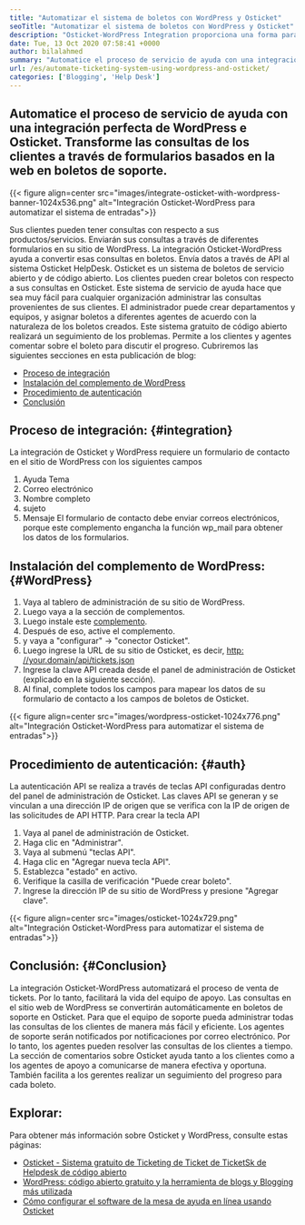 ```yaml
---
title: "Automatizar el sistema de boletos con WordPress y Osticket" 
seoTitle: "Automatizar el sistema de boletos con WordPress y Osticket" 
description: "Osticket-WordPress Integration proporciona una forma para que los clientes generen boletos de soporte desde el sitio de WordPress y los administre desde Osticket Dashboard." 
date: Tue, 13 Oct 2020 07:58:41 +0000
author: bilalahmed
summary: "Automatice el proceso de servicio de ayuda con una integración perfecta de WordPress e Osticket. Transforme las consultas de los clientes a través de formularios basados ​​en la web en boletos de soporte." 
url: /es/automate-ticketing-system-using-wordpress-and-osticket/
categories: ['Blogging', 'Help Desk']
---
```


## Automatice el proceso de servicio de ayuda con una integración perfecta de WordPress e Osticket. Transforme las consultas de los clientes a través de formularios basados ​​en la web en boletos de soporte.

{{< figure align=center src="images/integrate-osticket-with-wordpress-banner-1024x536.png" alt="Integración Osticket-WordPress para automatizar el sistema de entradas">}}

Sus clientes pueden tener consultas con respecto a sus productos/servicios. Enviarán sus consultas a través de diferentes formularios en su sitio de WordPress. La integración Osticket-WordPress ayuda a convertir esas consultas en boletos. Envía datos a través de API al sistema Osticket HelpDesk.
Osticket es un sistema de boletos de servicio abierto y de código abierto. Los clientes pueden crear boletos con respecto a sus consultas en Osticket. Este sistema de servicio de ayuda hace que sea muy fácil para cualquier organización administrar las consultas provenientes de sus clientes. El administrador puede crear departamentos y equipos, y asignar boletos a diferentes agentes de acuerdo con la naturaleza de los boletos creados. Este sistema gratuito de código abierto realizará un seguimiento de los problemas. Permite a los clientes y agentes comentar sobre el boleto para discutir el progreso. Cubriremos las siguientes secciones en esta publicación de blog:
  * [Proceso de integración][1]
  * [Instalación del complemento de WordPress][2]
  * [Procedimiento de autenticación][3]
  * [Conclusión][4]

## Proceso de integración:   {#integration}
La integración de Osticket y WordPress requiere un formulario de contacto en el sitio de WordPress con los siguientes campos
  1. Ayuda Tema
  2. Correo electrónico
  3. Nombre completo
  4. sujeto
  5. Mensaje
El formulario de contacto debe enviar correos electrónicos, porque este complemento engancha la función wp_mail para obtener los datos de los formularios.

## Instalación del complemento de WordPress:   {#WordPress}
  1. Vaya al tablero de administración de su sitio de WordPress.
  2. Luego vaya a la sección de complementos.
  3. Luego instale este [complemento][5].
  4. Después de eso, active el complemento.
  5. y vaya a "configurar" -> "conector Osticket".
  6. Luego ingrese la URL de su sitio de Osticket, es decir, [http: //your.domain/api/tickets.json][6]
  7. Ingrese la clave API creada desde el panel de administración de Osticket (explicado en la siguiente sección).
  8. Al final, complete todos los campos para mapear los datos de su formulario de contacto a los campos de boletos de Osticket.

{{< figure align=center src="images/wordpress-osticket-1024x776.png" alt="Integración Osticket-WordPress para automatizar el sistema de entradas">}}


## Procedimiento de autenticación:   {#auth}
La autenticación API se realiza a través de teclas API configuradas dentro del panel de administración de Osticket. Las claves API se generan y se vinculan a una dirección IP de origen que se verifica con la IP de origen de las solicitudes de API HTTP. Para crear la tecla API
  1. Vaya al panel de administración de Osticket.
  2. Haga clic en "Administrar".
  3. Vaya al submenú "teclas API".
  4. Haga clic en "Agregar nueva tecla API".
  5. Establezca "estado" en activo.
  6. Verifique la casilla de verificación "Puede crear boleto".
  7. Ingrese la dirección IP de su sitio de WordPress y presione "Agregar clave".

{{< figure align=center src="images/osticket-1024x729.png" alt="Integración Osticket-WordPress para automatizar el sistema de entradas">}}


## Conclusión:   {#Conclusion}
La integración Osticket-WordPress automatizará el proceso de venta de tickets. Por lo tanto, facilitará la vida del equipo de apoyo. Las consultas en el sitio web de WordPress se convertirán automáticamente en boletos de soporte en Osticket. Para que el equipo de soporte pueda administrar todas las consultas de los clientes de manera más fácil y eficiente. Los agentes de soporte serán notificados por notificaciones por correo electrónico. Por lo tanto, los agentes pueden resolver las consultas de los clientes a tiempo. La sección de comentarios sobre Osticket ayuda tanto a los clientes como a los agentes de apoyo a comunicarse de manera efectiva y oportuna. También facilita a los gerentes realizar un seguimiento del progreso para cada boleto.

## Explorar:
Para obtener más información sobre Osticket y WordPress, consulte estas páginas:
  * [Osticket - Sistema gratuito de Ticketing de Ticket de TicketSk de Helpdesk de código abierto][7]
  * [WordPress: código abierto gratuito y la herramienta de blogs y Blogging más utilizada][8]
  * [Cómo configurar el software de la mesa de ayuda en línea usando Osticket][9]

  
[1]: #integration
[2]: #wordpress
[3]: #auth
[4]: #conclusion
[5]: https://href.li/?https://wordpress.org/plugins/scand-osticket-connector/
[6]: https://href.li/?http://your.domain/api/tickets.json
[7]: https://href.li/?https://products.containerize.com/helpdesk/osticket
[8]: https://href.li/?https://products.containerize.com/blogging/wordpress
[9]: https://blog.containerize.com/helpdesk/how-to-set-up-help-desk-system-using-osticket/
